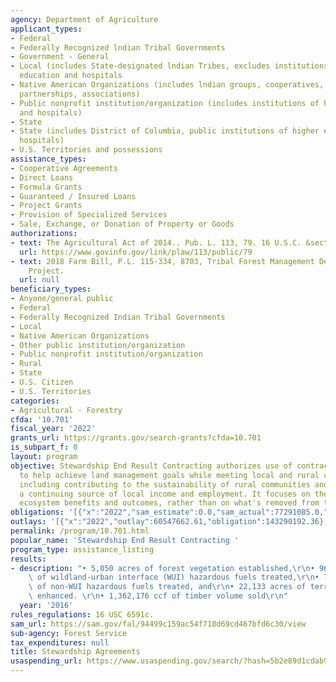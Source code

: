 ```yaml
---
agency: Department of Agriculture
applicant_types:
- Federal
- Federally Recognized lndian Tribal Governments
- Government - General
- Local (includes State-designated lndian Tribes, excludes institutions of higher
  education and hospitals
- Native American Organizations (includes lndian groups, cooperatives, corporations,
  partnerships, associations)
- Public nonprofit institution/organization (includes institutions of higher education
  and hospitals)
- State
- State (includes District of Columbia, public institutions of higher education and
  hospitals)
- U.S. Territories and possessions
assistance_types:
- Cooperative Agreements
- Direct Loans
- Formula Grants
- Guaranteed / Insured Loans
- Project Grants
- Provision of Specialized Services
- Sale, Exchange, or Donation of Property or Goods
authorizations:
- text: The Agricultural Act of 2014.. Pub. L. 113, 79. 16 U.S.C. &sect; 8205.
  url: https://www.govinfo.gov/link/plaw/113/public/79
- text: 2018 Farm Bill, P.L. 115-334, 8703, Tribal Forest Management Demonstration
    Project.
  url: null
beneficiary_types:
- Anyone/general public
- Federal
- Federally Recognized Indian Tribal Governments
- Local
- Native American Organizations
- Other public institution/organization
- Public nonprofit institution/organization
- Rural
- State
- U.S. Citizen
- U.S. Territories
categories:
- Agricultural - Forestry
cfda: '10.701'
fiscal_year: '2022'
grants_url: https://grants.gov/search-grants?cfda=10.701
is_subpart_f: 0
layout: program
objective: Stewardship End Result Contracting authorizes use of contracts and agreements
  to help achieve land management goals while meeting local and rural community needs,
  including contributing to the sustainability of rural communities and providing
  a continuing source of local income and employment. It focuses on the “end result”
  ecosystem benefits and outcomes, rather than on what's removed from the land.
obligations: '[{"x":"2022","sam_estimate":0.0,"sam_actual":77291085.0,"usa_spending_actual":107224451.37},{"x":"2023","sam_estimate":177370184.0,"sam_actual":0.0,"usa_spending_actual":139090386.57},{"x":"2024","sam_estimate":0.0,"sam_actual":0.0,"usa_spending_actual":98557966.59}]'
outlays: '[{"x":"2022","outlay":60547662.61,"obligation":143290192.36},{"x":"2023","outlay":9357411.78,"obligation":54865289.2},{"x":"2024","outlay":1910064.62,"obligation":76425376.8}]'
permalink: /program/10.701.html
popular_name: 'Stewardship End Result Contracting '
program_type: assistance_listing
results:
- description: "• 5,050 acres of forest vegetation established,\r\n• 96,387 acres\
    \ of wildland-urban interface (WUI) hazardous fuels treated,\r\n• 79,694 acres\
    \ of non-WUI hazardous fuels treated, and\r\n• 22,133 acres of terrestrial habitat\
    \ enhanced. \r\n• 1,362,176 ccf of timber volume sold\r\n"
  year: '2016'
rules_regulations: 16 USC 6591c.
sam_url: https://sam.gov/fal/94499c159ac54f718d69cd467bfd6c30/view
sub-agency: Forest Service
tax_expenditures: null
title: Stewardship Agreements
usaspending_url: https://www.usaspending.gov/search/?hash=5b2e89d1cdab9a8514676fa1dd470c86
---
```

